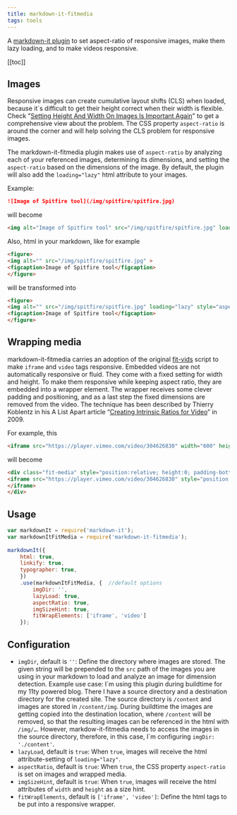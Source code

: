 ```yaml
---
title: markdown-it-fitmedia
tags: tools
---
```


A [markdown-it plugin](https://www.npmjs.com/package/markdown-it-fitmedia) to set aspect-ratio of responsive images, make them lazy loading, and to make videos responsive.

[[toc]]


## Images

Responsive images can create cumulative layout shifts (CLS) when loaded, because it´s difficult to get their height correct when their width is flexible. Check "[Setting Height And Width On Images Is Important Again](https://www.smashingmagazine.com/2020/03/setting-height-width-images-important-again/)" to get a comprehensive view about the problem. The CSS property `aspect-ratio` is around the corner and will help solving the CLS problem for responsive images.

The markdown-it-fitmedia plugin makes use of `aspect-ratio` by  analyzing each of your referenced images, determining its dimensions, and setting the `aspect-ratio` based on the dimensions of the image. By default, the plugin will also add the `loading="lazy"` html attribute to your images.

Example:

```md
![Image of Spitfire tool](/img/spitfire/spitfire.jpg)
```

will become 

```html
<img alt="Image of Spitfire tool" src="/img/spitfire/spitfire.jpg" loading="lazy" style="aspect-ratio:750/388;" width="750" height="388">
```

Also, html in your markdown, like for example

```html
<figure>
<img alt="" src="/img/spitfire/spitfire.jpg" >
<figcaption>Image of Spitfire tool</figcaption>
</figure>
```

will be transformed into 

```html
<figure>
<img alt="" src="/img/spitfire/spitfire.jpg" loading="lazy" style="aspect-ratio:750/388;" width="750" height="388">
<figcaption>Image of Spitfire tool</figcaption>
</figure>
```

## Wrapping media

markdown-it-fitmedia carries an adoption of the original [fit-vids](http://fitvidsjs.com) script to make `iframe` and `video` tags responsive. Embedded videos are not automatically responsive or fluid. They come with a fixed setting for width and height. To make them responsive while keeping aspect ratio, they are embedded into a wrapper element. The wrapper receives some clever padding and positioning, and as a last step the fixed dimensions are removed from the video. The technique has been described by Thierry Koblentz in his A List Apart article “[Creating Intrinsic Ratios for Video](https://alistapart.com/article/creating-intrinsic-ratios-for-video/)” in 2009.

For example, this 

```html
<iframe src="https://player.vimeo.com/video/304626830" width="600" height="338"></iframe>
```

will become

```html
<div class="fit-media" style="position:relative; height:0; padding-bottom:56.333333333333336%;aspect-ratio:600/338;">
<iframe src="https://player.vimeo.com/video/304626830" style="position:absolute; top:0; left:0; width:100%; height:100%;">
</iframe>
</div>
```

## Usage

```js
var markdownIt = require('markdown-it');
var markdownItFitMedia = require('markdown-it-fitmedia');
 
markdownIt({
    html: true,
    linkify: true,
    typographer: true,
    })
    .use(markdownItFitMedia, {  //default options
        imgDir: '',
        lazyLoad: true,
        aspectRatio: true,
        imgSizeHint: true,
        fitWrapElements: ['iframe', 'video']        
    });
```

## Configuration

- `imgDir`, default is `''`: Define the directory where images are stored. The given string will be prepended to the `src` path of the images you are using in your markdown to load and analyze an image for dimension detection. Example use case: I´m using this plugin during buildtime for my 11ty powered blog. There I have a source directory and a destination directory for the created site. The source directory is `/content` and images are stored in `/content/img`. During buildtime the images are getting copied into the destination location, where `/content` will be removed, so that the resulting images can be referenced in the html with `/img/…`. However, markdow-it-fitmedia needs to access the images in the source directory, therefore, in this case, I´m configuring `imgDir: './content'`.
- `lazyLoad`, default is `true`: When `true`, images will receive the html attribute-setting of `loading="lazy"`.
- `aspectRatio`, default is `true`: When `true`, the CSS property `aspect-ratio` is set on images and wrapped media.
- `imgSizeHint`, default is `true`: When `true`, images will receive the html attributes of `width` and `height` as a size hint.
- `fitWrapElements`, default is `['iframe', 'video']`: Define the html tags to be put into a responsive wrapper.
